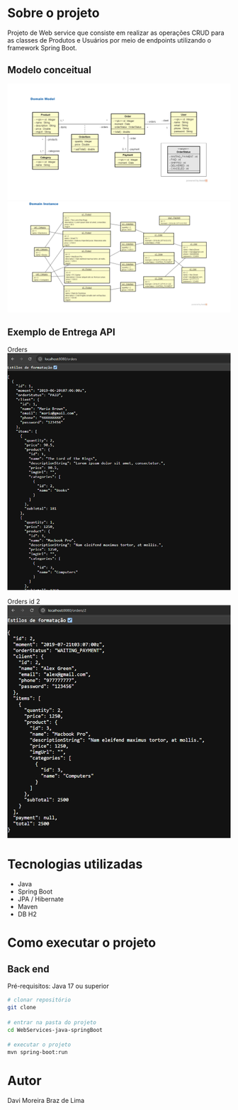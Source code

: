 
# Sobre o projeto

Projeto de Web service que consiste em realizar as operações CRUD para as classes de Produtos e Usuários por meio de endpoints utilizando o framework Spring Boot.

## Modelo conceitual
![Modelo Conceitual](https://github.com/DaviBrazz/assets/blob/main/images/WebServices-java-springboot/modelo-conceitual-spring.png)
![Modelo Conceitual](https://github.com/DaviBrazz/assets/blob/main/images/WebServices-java-springboot/modelo-conceitual-exemplo.png)

## Exemplo de Entrega API
Orders
![Exemplo de Entrega API](https://github.com/DaviBrazz/assets/blob/main/images/WebServices-java-springboot/exemplo%3Dentrega-api-2.png)

Orders id 2
![Exemplo de Entrega API](https://github.com/DaviBrazz/assets/blob/main/images/WebServices-java-springboot/exemplo-entrega-api.png)

# Tecnologias utilizadas

- Java
- Spring Boot
- JPA / Hibernate
- Maven
- DB H2

# Como executar o projeto

## Back end
Pré-requisitos: Java 17 ou superior

```bash
# clonar repositório
git clone 

# entrar na pasta do projeto
cd WebServices-java-springBoot

# executar o projeto
mvn spring-boot:run
```

# Autor

Davi Moreira Braz de Lima
